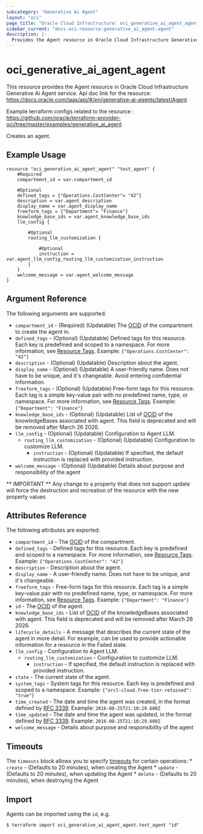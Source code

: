 ```yaml
---
subcategory: "Generative Ai Agent"
layout: "oci"
page_title: "Oracle Cloud Infrastructure: oci_generative_ai_agent_agent"
sidebar_current: "docs-oci-resource-generative_ai_agent-agent"
description: |-
  Provides the Agent resource in Oracle Cloud Infrastructure Generative Ai Agent service
---
```


# oci_generative_ai_agent_agent
This resource provides the Agent resource in Oracle Cloud Infrastructure Generative Ai Agent service.
Api doc link for the resource: https://docs.oracle.com/iaas/api/#/en/generative-ai-agents/latest/Agent

Example terraform configs related to the resource : https://github.com/oracle/terraform-provider-oci/tree/master/examples/generative_ai_agent

Creates an agent.


## Example Usage

```hcl
resource "oci_generative_ai_agent_agent" "test_agent" {
	#Required
	compartment_id = var.compartment_id

	#Optional
	defined_tags = {"Operations.CostCenter"= "42"}
	description = var.agent_description
	display_name = var.agent_display_name
	freeform_tags = {"Department"= "Finance"}
	knowledge_base_ids = var.agent_knowledge_base_ids
	llm_config {

		#Optional
		routing_llm_customization {

			#Optional
			instruction = var.agent_llm_config_routing_llm_customization_instruction
		}
	}
	welcome_message = var.agent_welcome_message
}
```

## Argument Reference

The following arguments are supported:

* `compartment_id` - (Required) (Updatable) The [OCID](https://docs.cloud.oracle.com/iaas/Content/General/Concepts/identifiers.htm) of the compartment to create the agent in. 
* `defined_tags` - (Optional) (Updatable) Defined tags for this resource. Each key is predefined and scoped to a namespace. For more information, see [Resource Tags](https://docs.cloud.oracle.com/iaas/Content/General/Concepts/resourcetags.htm).  Example: `{"Operations.CostCenter": "42"}` 
* `description` - (Optional) (Updatable) Description about the agent.
* `display_name` - (Optional) (Updatable) A user-friendly name. Does not have to be unique, and it's changeable. Avoid entering confidential information.
* `freeform_tags` - (Optional) (Updatable) Free-form tags for this resource. Each tag is a simple key-value pair with no predefined name, type, or namespace. For more information, see [Resource Tags](https://docs.cloud.oracle.com/iaas/Content/General/Concepts/resourcetags.htm).  Example: `{"Department": "Finance"}` 
* `knowledge_base_ids` - (Optional) (Updatable) List of [OCID](https://docs.cloud.oracle.com/iaas/Content/General/Concepts/identifiers.htm) of the knowledgeBases associated with agent. This field is deprecated and will be removed after March 26 2026.
* `llm_config` - (Optional) (Updatable) Configuration to Agent LLM. 
	* `routing_llm_customization` - (Optional) (Updatable) Configuration to customize LLM. 
		* `instruction` - (Optional) (Updatable) If specified, the default instruction is replaced with provided instruction.
* `welcome_message` - (Optional) (Updatable) Details about purpose and responsibility of the agent


** IMPORTANT **
Any change to a property that does not support update will force the destruction and recreation of the resource with the new property values

## Attributes Reference

The following attributes are exported:

* `compartment_id` - The [OCID](https://docs.cloud.oracle.com/iaas/Content/General/Concepts/identifiers.htm) of the compartment.
* `defined_tags` - Defined tags for this resource. Each key is predefined and scoped to a namespace. For more information, see [Resource Tags](https://docs.cloud.oracle.com/iaas/Content/General/Concepts/resourcetags.htm).  Example: `{"Operations.CostCenter": "42"}` 
* `description` - Description about the agent.
* `display_name` - A user-friendly name. Does not have to be unique, and it's changeable.
* `freeform_tags` - Free-form tags for this resource. Each tag is a simple key-value pair with no predefined name, type, or namespace. For more information, see [Resource Tags](https://docs.cloud.oracle.com/iaas/Content/General/Concepts/resourcetags.htm).  Example: `{"Department": "Finance"}` 
* `id` - The [OCID](https://docs.cloud.oracle.com/iaas/Content/General/Concepts/identifiers.htm) of the agent.
* `knowledge_base_ids` - List of [OCID](https://docs.cloud.oracle.com/iaas/Content/General/Concepts/identifiers.htm) of the knowledgeBases associated with agent. This field is deprecated and will be removed after March 26 2026.
* `lifecycle_details` - A message that describes the current state of the agent in more detail. For example, can be used to provide actionable information for a resource in the Failed state. 
* `llm_config` - Configuration to Agent LLM. 
	* `routing_llm_customization` - Configuration to customize LLM. 
		* `instruction` - If specified, the default instruction is replaced with provided instruction.
* `state` - The current state of the agent.
* `system_tags` - System tags for this resource. Each key is predefined and scoped to a namespace.  Example: `{"orcl-cloud.free-tier-retained": "true"}` 
* `time_created` - The date and time the agent was created, in the format defined by [RFC 3339](https://tools.ietf.org/html/rfc3339).  Example: `2016-08-25T21:10:29.600Z` 
* `time_updated` - The date and time the agent was updated, in the format defined by [RFC 3339](https://tools.ietf.org/html/rfc3339).  Example: `2016-08-25T21:10:29.600Z` 
* `welcome_message` - Details about purpose and responsibility of the agent

## Timeouts

The `timeouts` block allows you to specify [timeouts](https://registry.terraform.io/providers/oracle/oci/latest/docs/guides/changing_timeouts) for certain operations:
	* `create` - (Defaults to 20 minutes), when creating the Agent
	* `update` - (Defaults to 20 minutes), when updating the Agent
	* `delete` - (Defaults to 20 minutes), when destroying the Agent


## Import

Agents can be imported using the `id`, e.g.

```
$ terraform import oci_generative_ai_agent_agent.test_agent "id"
```

